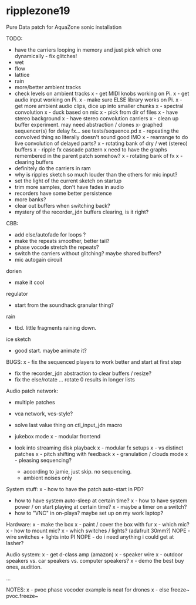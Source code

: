 # ripplezone19
Pure Data patch for AquaZone sonic installation

TODO:
- have the carriers looping in memory and just pick which one dynamically - fix glitches!
- wet
- flow
- lattice
- rain
- more/better ambient tracks
- check levels on ambient tracks
x - get MIDI knobs working on Pi.
x - get audio input working on Pi.
x - make sure ELSE library works on Pi.
x - get more ambient audio clips, dice up into smaller chunks
x - spectral convolution
x - duck based on mic
x - pick from dir of files
x - have stereo background
x - have stereo convolution carriers
x - clean up buffer experiment. may need abstraction / clones
x- graphed sequencer(s) for delay fx...
	see tests/sequence.pd
x - repeating the convolved thing so literally doesn't sound good IMO
x	- rearrange to do live convolution of delayed parts?
x - rotating bank of dry / wet (stereo) buffers
x - ripple fx cascade pattern
x need to have the graphs remembered in the parent patch somehow?
x - rotating bank of fx
x - clearing buffers
- definitely do the carriers in ram
- why is ripples sketch so much louder than the others for mic input?
- set the light of the current sketch on startup
- trim more samples, don't have fades in audio
- recorders have some better persistence
- more banks?
- clear out buffers when switching back?
- mystery of the recorder_jdn buffers clearing, is it right?

CBB:
- add else/autofade for loops ?
- make the repeats smoother, better tail?
- phase vocode stretch the repeats?
- switch the carriers without glitching? maybe shared buffers?
- mic autogain circuit

dorien
- make it cool

regulator
- start from the soundhack granular thing?

rain
- tbd. little fragments raining down.

ice sketch
- good start. maybe animate it?


BUGS:
x - fix the sequenced players to work better and start at first step
- fix the recorder_jdn abstraction to clear buffers / resize?
- fix the else/rotate ... rotate 0 results in longer lists

Audio patch network:

- multiple patches

- vca network, vcs-style?
- solve last value thing on ctl_input_jdn macro
- jukebox mode
x - modular frontend
- look into streaming disk playback
x - modular fx setups
x - vs distinct patches
x - pitch shifting with feedback
x - granulation / clouds mode
x - pleasing sequencing?
	- according to jamie, just skip. no sequencing.
	- ambient noises only

System stuff:
x - how to have the patch auto-start in PD?
- how to have system auto-sleep at certain time?
x - how to have system power / on start playing at certain time?
x - maybe a timer on a switch?
- how to "VNC" in on-playa? maybe set up on my work laptop?

Hardware:
x - make the box
x - paint / cover the box with fur
x - which mic?
x - how to mount mic?
x - which switches / lights? (adafruit 30mm?)
NOPE - wire switches + lights into PI
NOPE - do i need anything i could get at lasher?

Audio system:
x - get d-class amp (amazon)
x - speaker wire
x - outdoor speakers vs. car speakers vs. computer speakers?
x - demo the best buy ones, audition.

...

NOTES:
x - pvoc phase vocoder example is neat for drones
x - else
	freeze~
	pvoc.freeze~
